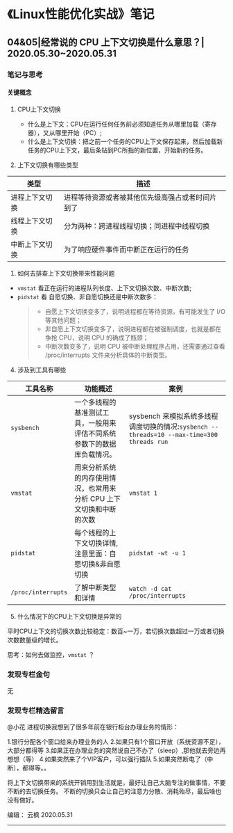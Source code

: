 # 《Linux性能优化实战》笔记

## 04&05|经常说的 CPU 上下文切换是什么意思？| 2020.05.30~2020.05.31

### 笔记与思考

#### 关键概念

1. CPU上下文切换
   - 什么是上下文：CPU在运行任何任务前必须知道任务从哪里加载（寄存器），又从哪里开始（PC）;
   - 什么是上下文切换：把之前一个任务的CPU上下文保存起来，然后加载新任务的CPU上下文，最后条钻到PC所指的新位置，开始新的任务。

1. 上下文切换有哪些类型

类型 | 描述
---------|----------
进程上下文切换 | 进程等待资源或者被其他优先级高强占或者时间片到了
线程上下文切换 | 分为两种：跨进程线程切换；同进程中线程切换
中断上下文切换 | 为了响应硬件事件而中断正在运行的任务

1. 如何去排查上下文切换带来性能问题

- `vmstat` 看正在运行的进程队列长度、上下文切换次数、中断次数;
- `pidstat` 看 自愿切换、非自愿切换还是中断次数多：
  > + 自愿上下文切换变多了，说明进程都在等待资源，有可能发生了 I/O 等其他问题；
  > + 非自愿上下文切换变多了，说明进程都在被强制调度，也就是都在争抢 CPU，说明 CPU 的确成了瓶颈；
  > + 中断次数变多了，说明 CPU 被中断处理程序占用，还需要通过查看 /proc/interrupts 文件来分析具体的中断类型。

4. 涉及到工具有哪些

工具名称 | 功能概述 | 案例
---------|----------|---------
`sysbench`|一个多线程的基准测试工具，一般用来评估不同系统参数下的数据库负载情况。|sysbench 来模拟系统多线程调度切换的情况:`sysbench --threads=10 --max-time=300 threads run`
`vmstat` | 用来分析系统的内存使用情况，也常用来分析 CPU 上下文切换和中断的次数 | `vmstat 1`
`pidstat` | 每个线程的上下文切换详情,注意里面：自愿切换&非自愿切换 | `pidstat -wt -u 1`
`/proc/interrupts` |了解中断类型和详情 | `watch -d cat /proc/interrupts`

5. 什么情况下的CPU上下文切换是异常的

平时CPU上下文的切换次数比较稳定：数百~一万，若切换次数超过一万或者切换次数数量级的增长。

思考：如何去做监控，`vmstat` ？

### 发现专栏金句

无

### 发现专栏精选留言

@小花 
进程切换我想到了很多年前在银行柜台办理业务的情形：

1.银行分配各个窗口给来办理业务的人
2.如果只有1个窗口开放（系统资源不足），大部分都得等
3.如果正在办理业务的突然说自己不办了（sleep）,那他就去旁边再想想（等）
4.如果突然来了个VIP客户，可以强行插队
5.如果突然断电了（中断），都得等。。

将上下文切换带来的系统开销用到生活就是，最好让自己大脑专注的做事情，不要不断的去切换任务。
不断的切换只会让自己的注意力分散、消耗殆尽，最后啥也没有做好。

编辑： 云枫 2020.05.31

---